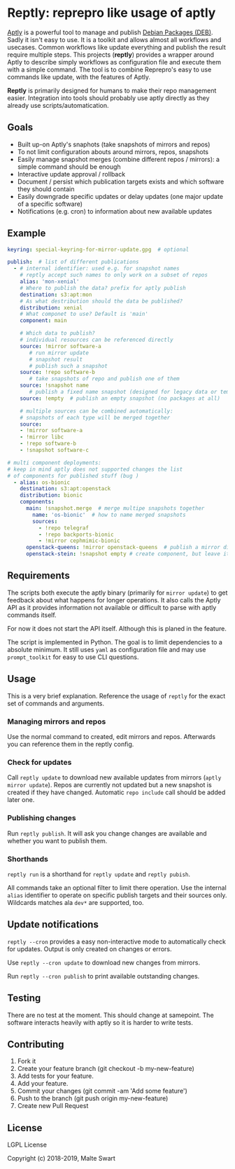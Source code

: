 Reptly: reprepro like usage of aptly 
====================================

[Aptly](https://aptly.info) is a powerful tool to manage and publish [Debian Packages (DEB)](https://wiki.debian.org/deb). Sadly it isn't easy to use. It is a toolkit and allows almost all workflows and usecases. Common workflows like update everything and publish the result require multiple steps.
This projects (**reptly**) provides a wrapper around Aptly to describe simply workflows as configuration file and execute them with a simple command.
The tool is to combine Reprepro's easy to use commands like update, with the features of Aptly.

**Reptly** is primarily designed for humans to make their repo management easier. Integration into tools should probably use aptly directly as they already use scripts/automatication.


## Goals

* Built up-on Aptly's snaphots (take snapshots of mirrors and repos)
* To not limit configuration abouts around mirrors, repos, snapshots
* Easily manage snapshot merges (combine different repos / mirrors): a simple command should be enough
* Interactive update approval / rollback
* Document / persist which publication targets exists and which software they should contain
* Easily downgrade specific updates or delay updates (one major update of a specific software)
* Notifications (e.g. cron) to information about new available updates


## Example

```yaml
keyring: special-keyring-for-mirror-update.gpg  # optional

publish:  # list of different publications
  - # internal identifier: used e.g. for snapshot names
    # reptly accept such names to only work on a subset of repos
    alias: 'mon-xenial'
    # Where to publish the data? prefix for aptly publish
    destination: s3:apt:mon
    # As what destribution should the data be published?
    distribution: xenial
    # What componet to use? Default is 'main'
    component: main

    # Which data to publish?
    # individual resources can be referenced directly
    source: !mirror software-a
       # run mirror update
       # snapshot result
       # publish such a snapshot
    source: !repo software-b
       # take snapshots of repo and publish one of them
    source: !snapshot name
       # publish a fixed name snapshot (designed for legacy data or temporary manually fixes)
    source: !empty  # publish an empty snapshot (no packages at all)

    # multiple sources can be combined automatically:
    # snapshots of each type will be merged together
    source:
    - !mirror software-a
    - !mirror libc
    - !repo software-b
    - !snapshot software-c

# multi component deployments:
# keep in mind aptly does not supported changes the list
# of components for published stuff (bug )
  - alias: os-bionic
    destination: s3:apt:openstack
    distribution: bionic
    components:
      main: !snapshot.merge  # merge multipe snapshots together
        name: 'os-bionic'  # how to name merged snapshots
        sources:
          - !repo telegraf
          - !repo backports-bionic
          - !mirror cephmimic-bionic
      openstack-queens: !mirror openstack-queens  # publish a mirror directly
      openstack-stein: !snapshot empty # create component, but leave it empty for now
```

## Requirements

The scripts both execute the aptly binary (primarily for `mirror update`) to get feedback about what happens for longer operations. It also calls the Aptly API as it provides information not available or difficult to parse with aptly commands itself.

For now it does not start the API itself. Although this is planed in the feature.

The script is implemented in Python. The goal is to limit dependencies to a absolute minimum. It still uses `yaml` as configuration file and may use `prompt_toolkit` for easy to use CLI questions.


## Usage

This is a very brief explanation. Reference the usage of `reptly` for the exact set of commands and arguments.

### Managing mirrors and repos

Use the normal command to created, edit mirrors and repos. Afterwards you can reference them in the reptly config.

### Check for updates

Call `reptly update` to download new available updates from mirrors (`aptly mirror update`). Repos are currently not updated but a new snapshot is created if they have changed. Automatic `repo include` call should be added later one.

### Publishing changes

Run `reptly publish`. It will ask you change changes are available and whether you want to publish them.

### Shorthands

`reptly run` is a shorthand for `reptly update` and `reptly pubish`.

All commands take an optional filter to limit there operation. Use the internal `alias` identifier to operate on specific publish targets and their sources only. Wildcards matches ala `dev*` are supported, too. 

## Update notifications

`reptly --cron` provides a easy non-interactive mode to automatically check for updates. Output is only created on changes or errors.

Use `reptly --cron update` to download new changes from mirrors.

Run `reptly --cron publish` to print available outstanding changes.


## Testing

There are no test at the moment. This should change at samepoint. The software interacts heavily with aptly so it is harder to write tests.


## Contributing

1. Fork it
2. Create your feature branch (git checkout -b my-new-feature)
3. Add tests for your feature.
4. Add your feature.
5. Commit your changes (git commit -am 'Add some feature')
6. Push to the branch (git push origin my-new-feature)
7. Create new Pull Request

## License

LGPL License

Copyright (c) 2018-2019, Malte Swart
